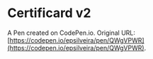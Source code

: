 # Certificard v2

A Pen created on CodePen.io. Original URL: [https://codepen.io/epsilveira/pen/QWgVPWR](https://codepen.io/epsilveira/pen/QWgVPWR).



